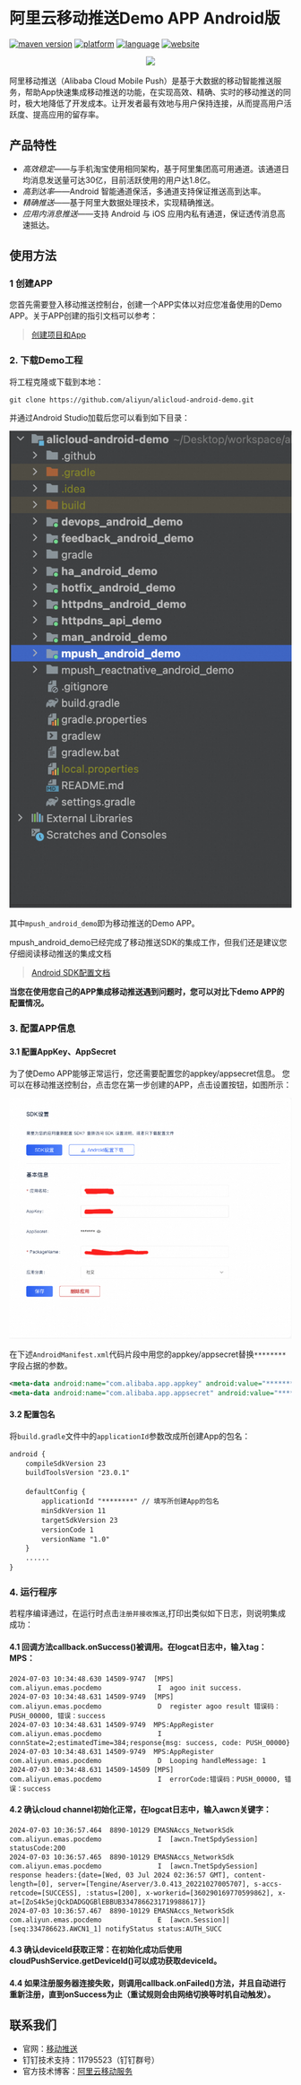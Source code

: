 # 阿里云移动推送Demo APP Android版
[![maven version](https://img.shields.io/badge/Maven-3.9.2-brightgreen.svg)](https://mhub.console.aliyun.com/#/download) [![platform](https://img.shields.io/badge/platform-android-lightgrey.svg)](https://developer.android.com/index.html) [![language](https://img.shields.io/badge/language-java-orange.svg)](http://www.oracle.com/technetwork/java/index.html) [![website](https://img.shields.io/badge/website-CloudPush-red.svg)](https://www.aliyun.com/product/cps)


<div align="center">
<img src="./assets/logo.png">
</div>

阿里移动推送（Alibaba Cloud Mobile Push）是基于大数据的移动智能推送服务，帮助App快速集成移动推送的功能，在实现高效、精确、实时的移动推送的同时，极大地降低了开发成本。让开发者最有效地与用户保持连接，从而提高用户活跃度、提高应用的留存率。

## 产品特性

-   *高效稳定*——与手机淘宝使用相同架构，基于阿里集团高可用通道。该通道日均消息发送量可达30亿，目前活跃使用的用户达1.8亿。
-   *高到达率*——Android 智能通道保活，多通道支持保证推送高到达率。
-   *精确推送*——基于阿里大数据处理技术，实现精确推送。
-   *应用内消息推送*——支持 Android 与 iOS 应用内私有通道，保证透传消息高速抵达。


## 使用方法

### 1 创建APP

您首先需要登入移动推送控制台，创建一个APP实体以对应您准备使用的Demo APP。关于APP创建的指引文档可以参考：

>[创建项目和App](https://help.aliyun.com/document_detail/436513.html?spm=a2c4g.434660.0.0.255d4289JUbMoM#section-8am-xwe-iqh)

### 2. 下载Demo工程

将工程克隆或下载到本地：

```shell
git clone https://github.com/aliyun/alicloud-android-demo.git
```

并通过Android Studio加载后您可以看到如下目录：

<div align="center">
<img src="./assets/project_struct.png">
</div>


其中`mpush_android_demo`即为移动推送的Demo APP。

mpush_android_demo已经完成了移动推送SDK的集成工作，但我们还是建议您仔细阅读移动推送的集成文档

>[Android SDK配置文档](https://help.aliyun.com/document_detail/51056.html)

**当您在使用您自己的APP集成移动推送遇到问题时，您可以对比下demo APP的配置情况。**

###  3. 配置APP信息

#### 3.1 配置AppKey、AppSecret

为了使Demo APP能够正常运行，您还需要配置您的appkey/appsecret信息。
您可以在移动推送控制台，点击您在第一步创建的APP，点击设置按钮，如图所示：

<div align="center">
<img src="./assets/appkey_location.png">
</div>

在下述`AndroidManifest.xml`代码片段中用您的appkey/appsecret替换`********`字段占据的参数。

```xml
<meta-data android:name="com.alibaba.app.appkey" android:value="********"/> <!-- 请填写你自己的- appKey -->
<meta-data android:name="com.alibaba.app.appsecret" android:value="********"/> <!-- 请填写你自己的appSecret -->
```

#### 3.2 配置包名

将`build.gradle`文件中的`applicationId`参数改成所创建App的包名：

```xml
android {
    compileSdkVersion 23
    buildToolsVersion "23.0.1"

    defaultConfig {
        applicationId "********" // 填写所创建App的包名
        minSdkVersion 11
        targetSdkVersion 23
        versionCode 1
        versionName "1.0"
    }
	......
}
```

### 4. 运行程序

若程序编译通过，在运行时点击`注册并接收推送`,打印出类似如下日志，则说明集成成功：

#### 4.1 回调方法callback.onSuccess()被调用。在logcat日志中，输入tag：MPS：

```
2024-07-03 10:34:48.630 14509-9747  [MPS]                   com.aliyun.emas.pocdemo              I  agoo init success.
2024-07-03 10:34:48.631 14509-9749  [MPS]                   com.aliyun.emas.pocdemo              D  register agoo result 错误码：PUSH_00000, 错误：success
2024-07-03 10:34:48.631 14509-9749  MPS:AppRegister         com.aliyun.emas.pocdemo              I  connState=2;estimatedTime=384;response{msg: success, code: PUSH_00000}
2024-07-03 10:34:48.631 14509-9749  MPS:AppRegister         com.aliyun.emas.pocdemo              D  Looping handleMessage: 1
2024-07-03 10:34:48.631 14509-14509 [MPS]                   com.aliyun.emas.pocdemo              I  errorCode:错误码：PUSH_00000, 错误：success
```
#### 4.2 确认cloud channel初始化正常，在logcat日志中，输入awcn关键字：

```
2024-07-03 10:36:57.464  8890-10129 EMASNAccs_NetworkSdk    com.aliyun.emas.pocdemo              I  [awcn.TnetSpdySession]  statusCode:200
2024-07-03 10:36:57.465  8890-10129 EMASNAccs_NetworkSdk    com.aliyun.emas.pocdemo              I  [awcn.TnetSpdySession]  response headers:{date=[Wed, 03 Jul 2024 02:36:57 GMT], content-length=[0], server=[Tengine/Aserver/3.0.413_20221027005707], s-accs-retcode=[SUCCESS], :status=[200], x-workerid=[360290169770599862], x-at=[ZoS4k5ejQckDADGQGBlEBBUB3347866231719988617]}
2024-07-03 10:36:57.467  8890-10129 EMASNAccs_NetworkSdk    com.aliyun.emas.pocdemo              E  [awcn.Session]|[seq:334786623.AWCN1_1] notifyStatus status:AUTH_SUCC
```
#### 4.3 确认deviceId获取正常：在初始化成功后使用cloudPushService.getDeviceId()可以成功获取deviceId。

#### 4.4 如果注册服务器连接失败，则调用callback.onFailed()方法，并且自动进行重新注册，直到onSuccess为止（重试规则会由网络切换等时机自动触发）。

## 联系我们

-   官网：[移动推送](https://www.aliyun.com/product/cps)
-   钉钉技术支持：11795523（钉钉群号）
-   官方技术博客：[阿里云移动服务](https://yq.aliyun.com/teams/32)